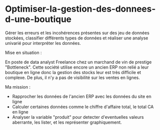 # Optimiser-la-gestion-des-donnees-d-une-boutique
Gérer les erreurs et les incohérences présentes sur des jeu de données stockées, classifier différents types de données et réaliser une analyse univarié pour interpréter les données.

Mise en situation : 

En poste de data analyst Freelance chez un marchand de vin de prestige "Bottleneck".
Cette société utilise encore un ancien ERP non relié a leur boutique en ligne donc la gestion des stocks leur est très difficile et complexe. De plus, il n'y a pas de visibilité sur les ventes en lignes.

Ma mission :

- Rapprocher les données de l'ancien ERP avec les données du site en ligne
- Calculer certaines données comme le chiffre d'affaire total, le total CA en ligne
- Analyser la variable "produit" pour detecter d'eventuelles valeurs aberrante, les lister, et les représenter
  graphiquement.
